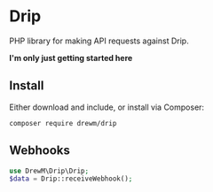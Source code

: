 # Drip
PHP library for making API requests against Drip.

**I'm only just getting started here**

## Install 

Either download and include, or install via Composer:

```
composer require drewm/drip
```

## Webhooks

```php
use DrewM\Drip\Drip;
$data = Drip::receiveWebhook();
```